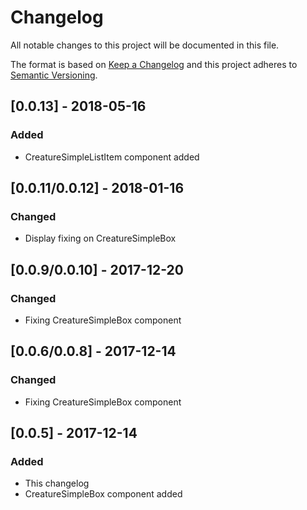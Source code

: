 # Changelog
All notable changes to this project will be documented in this file.

The format is based on [Keep a Changelog](http://keepachangelog.com/en/1.0.0/)
and this project adheres to [Semantic Versioning](http://semver.org/spec/v2.0.0.html).

## [0.0.13] - 2018-05-16
### Added
- CreatureSimpleListItem component added

## [0.0.11/0.0.12] - 2018-01-16
### Changed
- Display fixing on CreatureSimpleBox

## [0.0.9/0.0.10] - 2017-12-20
### Changed
- Fixing CreatureSimpleBox component

## [0.0.6/0.0.8] - 2017-12-14
### Changed
- Fixing CreatureSimpleBox component

## [0.0.5] - 2017-12-14
### Added 
- This changelog
- CreatureSimpleBox component added

